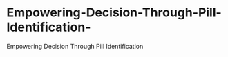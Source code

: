 # Empowering-Decision-Through-Pill-Identification-
Empowering Decision Through Pill Identification 
